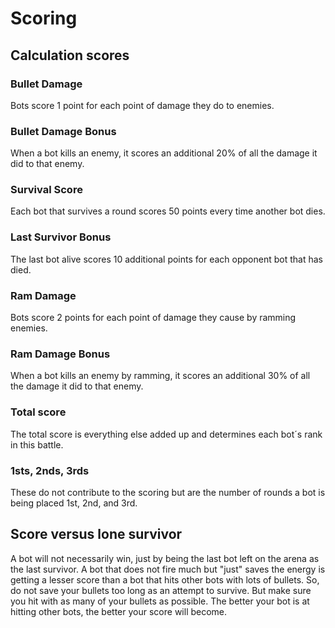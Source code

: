 # Scoring

## Calculation scores

### Bullet Damage

Bots score 1 point for each point of damage they do to enemies.

### Bullet Damage Bonus

When a bot kills an enemy, it scores an additional 20% of all the damage it did to that enemy.

### Survival Score

Each bot that survives a round scores 50 points every time another bot dies.

### Last Survivor Bonus

The last bot alive scores 10 additional points for each opponent bot that has died.

### Ram Damage

Bots score 2 points for each point of damage they cause by ramming enemies.

### Ram Damage Bonus

When a bot kills an enemy by ramming, it scores an additional 30% of all the damage it did to that enemy.

### Total score

The total score is everything else added up and determines each bot´s rank in this battle.

### 1sts, 2nds, 3rds

These do not contribute to the scoring but are the number of rounds a bot is being placed 1st, 2nd, and 3rd.

## Score versus lone survivor

A bot will not necessarily win, just by being the last bot left on the arena as the last survivor. A bot that does not
fire much but "just" saves the energy is getting a lesser score than a bot that hits other bots with lots of bullets.
So, do not save your bullets too long as an attempt to survive. But make sure you hit with as many of your bullets as
possible. The better your bot is at hitting other bots, the better your score will become.
